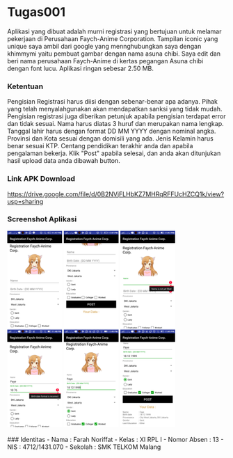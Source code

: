# Tugas001
Aplikasi yang dibuat adalah murni registrasi yang bertujuan untuk melamar pekerjaan di Perusahaan Faych-Anime Corporation. 
Tampilan iconic yang unique saya ambil dari google yang mennghubungkan saya dengan khimmymi yaitu pembuat gambar dengan nama asuna chibi.
Saya edit dan beri nama perusahaan Faych-Anime di kertas pegangan Asuna chibi dengan font lucu. Aplikasi ringan sebesar 2.50 MB. 

### Ketentuan
Pengisian Registrasi harus diisi dengan sebenar-benar apa adanya. Pihak yang telah menyalahgunakan akan mendapatkan sanksi yang tidak mudah. 
Pengisian registrasi juga diberikan petunjuk apabila pengisian terdapat error dan tidak sesuai. Nama harus diatas 3 huruf dan merupakan nama lengkap.
Tanggal lahir harus dengan format DD MM YYYY dengan nominal angka. Provinsi dan Kota sesuai dengan domisili yang ada. Jenis Kelamin harus benar sesuai KTP.
Centang pendidikan terakhir anda dan apabila pengalaman bekerja. Klik "Post" apabila selesai, dan anda akan ditunjukan hasil upload data anda dibawah button.
<br> 

### Link APK Download
 https://drive.google.com/file/d/0B2NVjFLHbKZ7MHRqRFFUcHZCQ1k/view?usp=sharing
 <br>

### Screenshot Aplikasi
<img src="https://github.com/faychan/Tugas001/blob/master/Screenshot_2016-09-25-23-47-25.png" width="25%" height="25%">
<img src="https://github.com/faychan/Tugas001/blob/master/Screenshot_2016-09-25-23-47-32.png" width="25%" height="25%">
<img src="https://github.com/faychan/Tugas001/blob/master/Screenshot_2016-09-25-23-47-54.png" width="25%" height="25%">
<img src="https://github.com/faychan/Tugas001/blob/master/Screenshot_2016-09-25-23-48-26.png" width="25%" height="25%">
<img src="https://github.com/faychan/Tugas001/blob/master/Screenshot_2016-09-25-23-49-13.png" width="25%" height="25%">
<img src="https://github.com/faychan/Tugas001/blob/master/Screenshot_2016-09-25-23-49-17.png" width="25%" height="25%">
<br>

<br>
### Identitas
- Nama        : Farah Noriffat
- Kelas       : XI RPL I
- Nomor Absen : 13
- NIS         : 4712/1431.070
- Sekolah     : SMK TELKOM Malang
